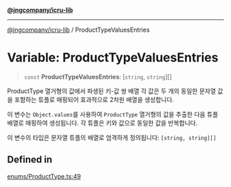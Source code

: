 [**@jngcompany/icru-lib**](../README.md)

***

[@jngcompany/icru-lib](../globals.md) / ProductTypeValuesEntries

# Variable: ProductTypeValuesEntries

> `const` **ProductTypeValuesEntries**: [`string`, `string`][]

ProductType 열거형의 값에서 파생된 키-값 쌍 배열
각 값은 두 개의 동일한 문자열 값을 포함하는 튜플로 매핑되어 효과적으로 2차원 배열을 생성합니다.

이 변수는 `Object.values`를 사용하여 `ProductType` 열거형의 값을 추출한 다음
튜플 배열로 매핑하여 생성됩니다. 각 튜플은 키와 값으로 동일한 값을 반복합니다.

이 변수의 타입은 문자열 튜플의 배열로 엄격하게 정의됩니다:
`[string, string][]`

## Defined in

[enums/ProductType.ts:49](https://github.com/jngcompany/icru-lib/blob/761e262af29fb19aea42bf1fcdb824ee624d8160/src/enums/ProductType.ts#L49)
